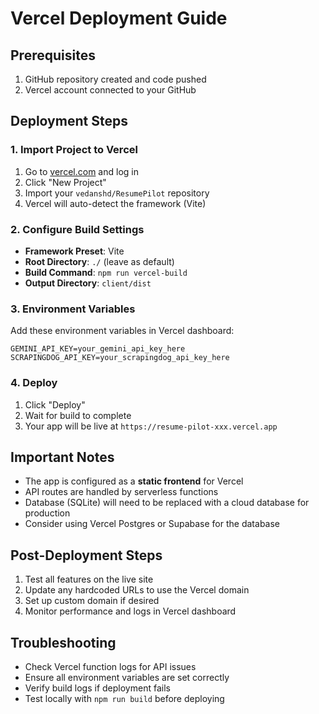 # Vercel Deployment Guide

## Prerequisites
1. GitHub repository created and code pushed
2. Vercel account connected to your GitHub

## Deployment Steps

### 1. Import Project to Vercel
1. Go to [vercel.com](https://vercel.com) and log in
2. Click "New Project"
3. Import your `vedanshd/ResumePilot` repository
4. Vercel will auto-detect the framework (Vite)

### 2. Configure Build Settings
- **Framework Preset**: Vite
- **Root Directory**: `./` (leave as default)
- **Build Command**: `npm run vercel-build`
- **Output Directory**: `client/dist`

### 3. Environment Variables
Add these environment variables in Vercel dashboard:

```
GEMINI_API_KEY=your_gemini_api_key_here
SCRAPINGDOG_API_KEY=your_scrapingdog_api_key_here
```

### 4. Deploy
1. Click "Deploy"
2. Wait for build to complete
3. Your app will be live at `https://resume-pilot-xxx.vercel.app`

## Important Notes

- The app is configured as a **static frontend** for Vercel
- API routes are handled by serverless functions
- Database (SQLite) will need to be replaced with a cloud database for production
- Consider using Vercel Postgres or Supabase for the database

## Post-Deployment Steps

1. Test all features on the live site
2. Update any hardcoded URLs to use the Vercel domain
3. Set up custom domain if desired
4. Monitor performance and logs in Vercel dashboard

## Troubleshooting

- Check Vercel function logs for API issues
- Ensure all environment variables are set correctly
- Verify build logs if deployment fails
- Test locally with `npm run build` before deploying
